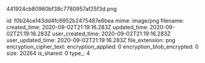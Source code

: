 441924cb80980bf38c7780957af25f3d.png

id: f0b24ce143dd4fc6952b2475487e6bea
mime: image/png
filename: 
created_time: 2020-09-02T21:19:16.283Z
updated_time: 2020-09-02T21:19:16.283Z
user_created_time: 2020-09-02T21:19:16.283Z
user_updated_time: 2020-09-02T21:19:16.283Z
file_extension: png
encryption_cipher_text: 
encryption_applied: 0
encryption_blob_encrypted: 0
size: 20264
is_shared: 0
type_: 4